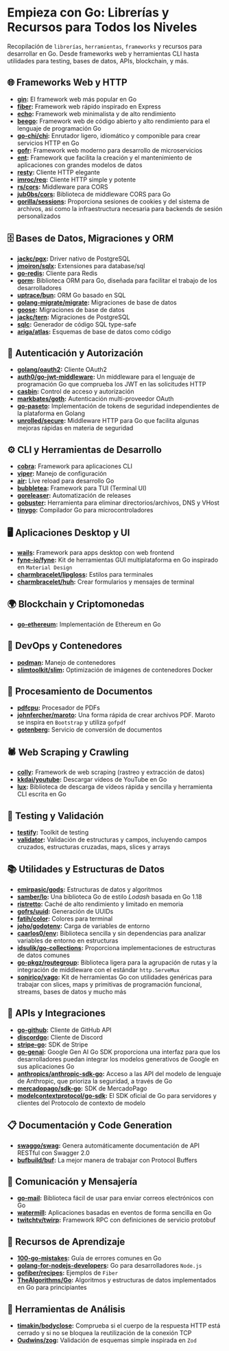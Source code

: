 # Empieza con Go: Librerías y Recursos para Todos los Niveles

Recopilación de `librerías`, `herramientas`, `frameworks` y recursos para desarrollar en Go. Desde frameworks web y herramientas CLI hasta utilidades para testing, bases de datos, APIs, blockchain, y más.

## 🌐 Frameworks Web y HTTP

- **[gin](https://gin-gonic.com/):** El framework web más popular en Go
- **[fiber](https://github.com/gofiber/fiber):** Framework web rápido inspirado en Express
- **[echo](https://github.com/labstack/echo):** Framework web minimalista y de alto rendimiento
- **[beego](https://github.com/beego/beego):** Framework web de código abierto y alto rendimiento para el lenguaje de programación Go
- **[go-chi/chi](https://github.com/go-chi/chi):** Enrutador ligero, idiomático y componible para crear servicios HTTP en Go
- **[gofr](https://github.com/gofr-dev/gofr):** Framework web moderno para desarrollo de microservicios
- **[ent](https://github.com/ent/ent):** Framework que facilita la creación y el mantenimiento de aplicaciones con grandes modelos de datos
- **[resty](https://github.com/go-resty/resty):** Cliente HTTP elegante
- **[imroc/req](https://github.com/imroc/req):** Cliente HTTP simple y potente
- **[rs/cors](https://github.com/rs/cors):** Middleware para CORS
- **[jub0bs/cors](https://github.com/jub0bs/cors):** Biblioteca de middleware CORS para Go
- **[gorilla/sessions](https://github.com/gorilla/sessions):** Proporciona sesiones de cookies y del sistema de archivos, así como la infraestructura necesaria para backends de sesión personalizados

## 🗄️ Bases de Datos, Migraciones y ORM

- **[jackc/pgx](https://github.com/jackc/pgx):** Driver nativo de PostgreSQL
- **[jmoiron/sqlx](https://github.com/jmoiron/sqlx):** Extensiones para database/sql
- **[go-redis](https://github.com/redis/go-redis):** Cliente para Redis
- **[gorm](https://github.com/go-gorm/gorm):** Biblioteca ORM para Go, diseñada para facilitar el trabajo de los desarrolladores
- **[uptrace/bun](https://github.com/uptrace/bun):** ORM Go basado en SQL
- **[golang-migrate/migrate](https://github.com/golang-migrate/migrate):** Migraciones de base de datos
- **[goose](https://github.com/pressly/goose):** Migraciones de base de datos
- **[jackc/tern](https://github.com/jackc/tern):** Migraciones de PostgreSQL
- **[sqlc](https://github.com/sqlc-dev/sqlc):** Generador de código SQL type-safe
- **[ariga/atlas](https://github.com/ariga/atlas):** Esquemas de base de datos como código

## 🔐 Autenticación y Autorización

- **[golang/oauth2](https://github.com/golang/oauth2):** Cliente OAuth2
- **[auth0/go-jwt-middleware](https://github.com/auth0/go-jwt-middleware):** Un middleware para el lenguaje de programación Go que comprueba los JWT en las solicitudes HTTP
- **[casbin](https://github.com/casbin/casbin):** Control de acceso y autorización
- **[markbates/goth](https://github.com/markbates/goth):** Autenticación multi-proveedor OAuth
- **[go-paseto](https://github.com/aidantwoods/go-paseto):** Implementación de tokens de seguridad independientes de la plataforma en Golang
- **[unrolled/secure](https://github.com/unrolled/secure):** Middleware HTTP para Go que facilita algunas mejoras rápidas en materia de seguridad

## ⚙️ CLI y Herramientas de Desarrollo

- **[cobra](https://github.com/spf13/cobra):** Framework para aplicaciones CLI
- **[viper](https://github.com/spf13/viper):** Manejo de configuración
- **[air](https://github.com/air-verse/air):** Live reload para desarrollo Go
- **[bubbletea](https://github.com/charmbracelet/bubbletea):** Framework para TUI (Terminal UI)
- **[goreleaser](https://github.com/goreleaser/goreleaser):** Automatización de releases
- **[gobuster](https://github.com/OJ/gobuster):** Herramienta para eliminar directorios/archivos, DNS y VHost
- **[tinygo](https://github.com/tinygo-org/tinygo):** Compilador Go para microcontroladores

## 🖥️ Aplicaciones Desktop y UI

- **[wails](https://github.com/wailsapp/wails):** Framework para apps desktop con web frontend
- **[fyne-io/fyne](https://github.com/fyne-io/fyne):** Kit de herramientas GUI multiplataforma en Go inspirado en `Material Design`
- **[charmbracelet/lipgloss](https://github.com/charmbracelet/lipgloss):** Estilos para terminales
- **[charmbracelet/huh](https://github.com/charmbracelet/huh):** Crear formularios y mensajes de terminal

## 🌍 Blockchain y Criptomonedas

- **[go-ethereum](https://github.com/ethereum/go-ethereum):** Implementación de Ethereum en Go

## 🐳 DevOps y Contenedores

- **[podman](https://github.com/containers/podman):** Manejo de contenedores
- **[slimtoolkit/slim](https://github.com/slimtoolkit/slim):** Optimización de imágenes de contenedores Docker

## 📄 Procesamiento de Documentos

- **[pdfcpu](https://github.com/pdfcpu/pdfcpu):** Procesador de PDFs
- **[johnfercher/maroto](https://github.com/johnfercher/maroto):** Una forma rápida de crear archivos PDF. Maroto se inspira en `Bootstrap` y utiliza `gofpdf`
- **[gotenberg](https://github.com/gotenberg/gotenberg):** Servicio de conversión de documentos

## 🕷️ Web Scraping y Crawling

- **[colly](https://github.com/gocolly/colly):** Framework de web scraping (rastreo y extracción de datos)
- **[kkdai/youtube](https://github.com/kkdai/youtube):** Descargar vídeos de YouTube en Go
- **[lux](https://github.com/iawia002/lux):** Biblioteca de descarga de vídeos rápida y sencilla y herramienta CLI escrita en Go

## 🧪 Testing y Validación

- **[testify](https://github.com/stretchr/testify):** Toolkit de testing
- **[validator](https://github.com/go-playground/validator):** Validación de estructuras y campos, incluyendo campos cruzados, estructuras cruzadas, maps, slices y arrays

## 📚 Utilidades y Estructuras de Datos

- **[emirpasic/gods](https://github.com/emirpasic/gods):** Estructuras de datos y algoritmos
- **[samber/Io](https://github.com/samber/lo):** Una biblioteca Go de estilo *Lodash* basada en Go 1.18
- **[ristretto](https://github.com/hypermodeinc/ristretto):** Caché de alto rendimiento y limitado en memoria
- **[gofrs/uuid](https://github.com/gofrs/uuid):** Generación de UUIDs
- **[fatih/color](https://github.com/fatih/color):** Colores para terminal
- **[joho/godotenv](https://github.com/joho/godotenv):** Carga de variables de entorno
- **[caarlos0/env](https://github.com/caarlos0/env):** Biblioteca sencilla y sin dependencias para analizar variables de entorno en estructuras
- **[idsulik/go-collections](https://github.com/idsulik/go-collections):** Proporciona implementaciones de estructuras de datos comunes
- **[go-pkgz/routegroup](https://github.com/go-pkgz/routegroup):** Biblioteca ligera para la agrupación de rutas y la integración de middleware con el estándar `http.ServeMux`
- **[sonirico/vago](https://github.com/sonirico/vago):** Kit de herramientas Go con utilidades genéricas para trabajar con slices, maps y primitivas de programación funcional, streams, bases de datos y mucho más

## 📡 APIs y Integraciones

- **[go-github](https://github.com/google/go-github):** Cliente de GitHub API
- **[discordgo](https://github.com/bwmarrin/discordgo):** Cliente de Discord
- **[stripe-go](https://github.com/stripe/stripe-go):** SDK de Stripe
- **[go-genai](https://github.com/googleapis/go-genai):** Google Gen AI Go SDK proporciona una interfaz para que los desarrolladores puedan integrar los modelos generativos de Google en sus aplicaciones Go
- **[anthropics/anthropic-sdk-go](https://github.com/anthropics/anthropic-sdk-go):** Acceso a las API del modelo de lenguaje de Anthropic, que prioriza la seguridad, a través de Go
- **[mercadopago/sdk-go](https://github.com/mercadopago/sdk-go):** SDK de MercadoPago
- **[modelcontextprotocol/go-sdk](https://github.com/modelcontextprotocol/go-sdk):** El SDK oficial de Go para servidores y clientes del Protocolo de contexto de modelo

## 📋 Documentación y Code Generation

- **[swaggo/swag](https://github.com/swaggo/swag):** Genera automáticamente documentación de API RESTful con Swagger 2.0
- **[bufbuild/buf](https://github.com/bufbuild/buf):** La mejor manera de trabajar con Protocol Buffers

## 📧 Comunicación y Mensajería

- **[go-mail](https://github.com/wneessen/go-mail):** Biblioteca fácil de usar para enviar correos electrónicos con Go
- **[watermill](https://github.com/ThreeDotsLabs/watermill):** Aplicaciones basadas en eventos de forma sencilla en Go
- **[twitchtv/twirp](https://github.com/twitchtv/twirp):** Framework RPC con definiciones de servicio protobuf

## 📖 Recursos de Aprendizaje

- **[100-go-mistakes](https://github.com/teivah/100-go-mistakes):** Guía de errores comunes en Go
- **[golang-for-nodejs-developers](https://github.com/miguelmota/golang-for-nodejs-developers):** Go para desarrolladores `Node.js`
- **[gofiber/recipes](https://github.com/gofiber/recipes):** Ejemplos de `Fiber`
- **[TheAlgorithms/Go](https://github.com/TheAlgorithms/Go):** Algoritmos y estructuras de datos implementados en Go para principiantes

## 🔧 Herramientas de Análisis

- **[timakin/bodyclose](https://github.com/timakin/bodyclose):** Comprueba si el cuerpo de la respuesta HTTP está cerrado y si no se bloquea la reutilización de la conexión TCP
- **[Oudwins/zog](https://github.com/Oudwins/zog):** Validación de esquemas simple inspirada en `Zod`
